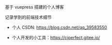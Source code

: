 基于 vuepress 搭建的个人博客

记录学到的前端技术细节

- 个人 CSDN: https://blog.csdn.net/qq_39583550

- 个人开发的小工具：https://cjperfect.gitee.io/
